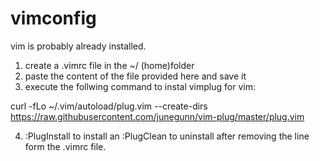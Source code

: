 # vimconfig
 
 
 
 vim is probably already installed.
 1. create a .vimrc file in the ~/ (home)folder
 2. paste the content of the file provided here and save it
 3. execute the follwing command to instal vimplug for vim:
 
 curl -fLo ~/.vim/autoload/plug.vim --create-dirs \
    https://raw.githubusercontent.com/junegunn/vim-plug/master/plug.vim
    
    
 4. :PlugInstall to install an :PlugClean to uninstall after removing the line form the .vimrc file.
